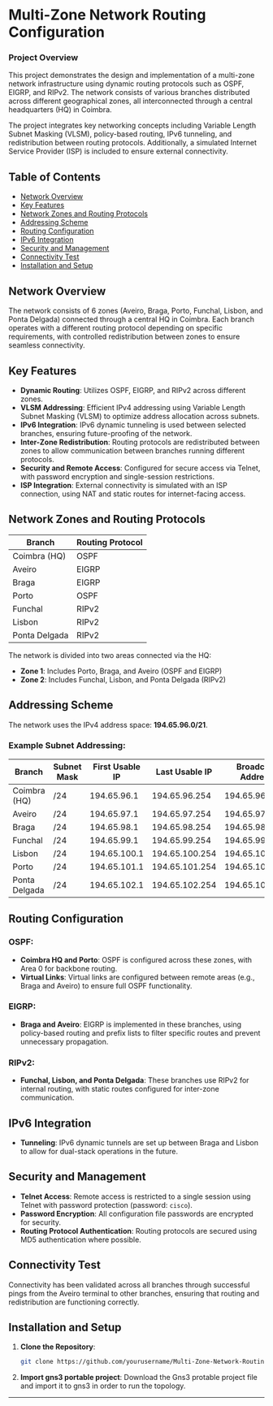 # Multi-Zone Network Routing Configuration

### **Project Overview**
This project demonstrates the design and implementation of a multi-zone network infrastructure using dynamic routing protocols such as OSPF, EIGRP, and RIPv2. The network consists of various branches distributed across different geographical zones, all interconnected through a central headquarters (HQ) in Coimbra.

The project integrates key networking concepts including Variable Length Subnet Masking (VLSM), policy-based routing, IPv6 tunneling, and redistribution between routing protocols. Additionally, a simulated Internet Service Provider (ISP) is included to ensure external connectivity.

## **Table of Contents**
- [Network Overview](#network-overview)
- [Key Features](#key-features)
- [Network Zones and Routing Protocols](#network-zones-and-routing-protocols)
- [Addressing Scheme](#addressing-scheme)
- [Routing Configuration](#routing-configuration)
- [IPv6 Integration](#ipv6-integration)
- [Security and Management](#security-and-management)
- [Connectivity Test](#connectivity-test)
- [Installation and Setup](#installation-and-setup)

## **Network Overview**
The network consists of 6 zones (Aveiro, Braga, Porto, Funchal, Lisbon, and Ponta Delgada) connected through a central HQ in Coimbra. Each branch operates with a different routing protocol depending on specific requirements, with controlled redistribution between zones to ensure seamless connectivity.

## **Key Features**
- **Dynamic Routing**: Utilizes OSPF, EIGRP, and RIPv2 across different zones.
- **VLSM Addressing**: Efficient IPv4 addressing using Variable Length Subnet Masking (VLSM) to optimize address allocation across subnets.
- **IPv6 Integration**: IPv6 dynamic tunneling is used between selected branches, ensuring future-proofing of the network.
- **Inter-Zone Redistribution**: Routing protocols are redistributed between zones to allow communication between branches running different protocols.
- **Security and Remote Access**: Configured for secure access via Telnet, with password encryption and single-session restrictions.
- **ISP Integration**: External connectivity is simulated with an ISP connection, using NAT and static routes for internet-facing access.

## **Network Zones and Routing Protocols**
| Branch        | Routing Protocol   |
|---------------|--------------------|
| Coimbra (HQ)  | OSPF               |
| Aveiro        | EIGRP              |
| Braga         | EIGRP              |
| Porto         | OSPF               |
| Funchal       | RIPv2              |
| Lisbon        | RIPv2              |
| Ponta Delgada | RIPv2              |

The network is divided into two areas connected via the HQ:
- **Zone 1**: Includes Porto, Braga, and Aveiro (OSPF and EIGRP)
- **Zone 2**: Includes Funchal, Lisbon, and Ponta Delgada (RIPv2)

## **Addressing Scheme**
The network uses the IPv4 address space: **194.65.96.0/21**.

### Example Subnet Addressing:
| Branch         | Subnet Mask   | First Usable IP  | Last Usable IP   | Broadcast Address |
|----------------|---------------|------------------|------------------|-------------------|
| Coimbra (HQ)   | /24           | 194.65.96.1      | 194.65.96.254    | 194.65.96.255      |
| Aveiro         | /24           | 194.65.97.1      | 194.65.97.254    | 194.65.97.255      |
| Braga          | /24           | 194.65.98.1      | 194.65.98.254    | 194.65.98.255      |
| Funchal        | /24           | 194.65.99.1      | 194.65.99.254    | 194.65.99.255      |
| Lisbon         | /24           | 194.65.100.1     | 194.65.100.254   | 194.65.100.255     |
| Porto          | /24           | 194.65.101.1     | 194.65.101.254   | 194.65.101.255     |
| Ponta Delgada  | /24           | 194.65.102.1     | 194.65.102.254   | 194.65.102.255     |

## **Routing Configuration**

### **OSPF**:
- **Coimbra HQ and Porto**: OSPF is configured across these zones, with Area 0 for backbone routing.
- **Virtual Links**: Virtual links are configured between remote areas (e.g., Braga and Aveiro) to ensure full OSPF functionality.

### **EIGRP**:
- **Braga and Aveiro**: EIGRP is implemented in these branches, using policy-based routing and prefix lists to filter specific routes and prevent unnecessary propagation.

### **RIPv2**:
- **Funchal, Lisbon, and Ponta Delgada**: These branches use RIPv2 for internal routing, with static routes configured for inter-zone communication.

## **IPv6 Integration**
- **Tunneling**: IPv6 dynamic tunnels are set up between Braga and Lisbon to allow for dual-stack operations in the future.

## **Security and Management**
- **Telnet Access**: Remote access is restricted to a single session using Telnet with password protection (password: `cisco`).
- **Password Encryption**: All configuration file passwords are encrypted for security.
- **Routing Protocol Authentication**: Routing protocols are secured using MD5 authentication where possible.

## **Connectivity Test**
Connectivity has been validated across all branches through successful pings from the Aveiro terminal to other branches, ensuring that routing and redistribution are functioning correctly.

## **Installation and Setup**
1. **Clone the Repository**:
   ```bash
   git clone https://github.com/yourusername/Multi-Zone-Network-Routing.git
   ```

2. **Import gns3 portable project**: Download the Gns3 protable project file and import it to gns3 in order to run the topology. 
---

